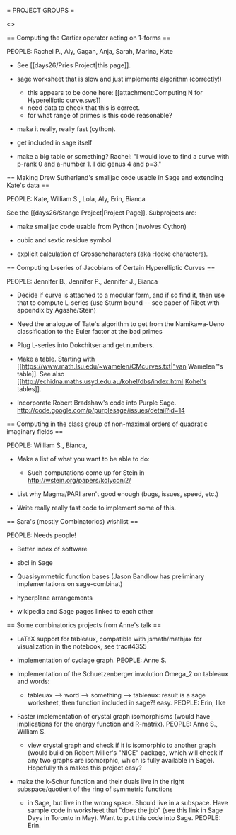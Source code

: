 = PROJECT GROUPS =

<<TableOfContents>>

== Computing the Cartier operator acting on 1-forms ==

PEOPLE: Rachel P., Aly, Gagan, Anja, Sarah, Marina, Kate

  * See [[days26/Pries Project|this page]].

  * sage worksheet that is slow and just implements algorithm (correctly!)
    * this appears to be done here: [[attachment:Computing N for Hyperelliptic curve.sws]]
    * need data to check that this is correct.
    * for what range of primes is this code reasonable?

  * make it really, really fast (cython). 

  * get included in sage itself

  * make a big table or something?   Rachel: "I would love to find a curve with p-rank 0 and a-number 1.   I did genus 4 and p=3."


== Making Drew Sutherland's smalljac code usable in Sage and extending Kate's data ==

PEOPLE: Kate, William S., Lola, Aly, Erin, Bianca

See the [[days26/Stange Project|Project Page]].  Subprojects are:

  * make smalljac code usable from Python (involves Cython)

  * cubic and sextic residue symbol

  * explicit calculation of Grossencharacters (aka Hecke characters). 


== Computing L-series of Jacobians of Certain Hyperelliptic Curves ==

PEOPLE: Jennifer B., Jennifer P., Jennifer J., Bianca

  * Decide if curve is attached to a modular form, and if so find it, then use that to compute L-series (use Sturm bound -- see paper of Ribet with appendix by Agashe/Stein)

  * Need the analogue of Tate's algorithm to get from the Namikawa-Ueno classification to the Euler factor at the bad primes

  * Plug L-series into Dokchitser and get numbers.

  * Make a table.  Starting with [[https://www.math.lsu.edu/~wamelen/CMcurves.txt|"van Wamelen"'s table]].  See also [[http://echidna.maths.usyd.edu.au/kohel/dbs/index.html|Kohel's tables]].

  * Incorporate Robert Bradshaw's code into Purple Sage.  http://code.google.com/p/purplesage/issues/detail?id=14


== Computing in the class group of non-maximal orders of quadratic imaginary fields ==

PEOPLE: William S., Bianca, 

  * Make a list of what you want to be able to do:
      - Such computations come up for Stein in http://wstein.org/papers/kolyconj2/

  * List why Magma/PARI aren't good enough (bugs, issues, speed, etc.)

  * Write really really fast code to implement some of this. 

  
== Sara's (mostly Combinatorics) wishlist ==

PEOPLE:  Needs people!

  * Better index of software
   
  * sbcl in Sage
    
  * Quasisymmetric function bases (Jason Bandlow has preliminary implementations on sage-combinat)
  
  * hyperplane arrangements
  
  * wikipedia and Sage pages linked to each other


== Some combinatorics projects from Anne's talk ==

  * LaTeX support for tableaux, compatible with jsmath/mathjax for visualization in the notebook, see trac#4355

  * Implementation of cyclage graph. PEOPLE: Anne S. 

  * Implementation of the Schuetzenberger involution Omega_2 on tableaux and words:

     - tableuax --> word --> something --> tableaux:  result is a sage worksheet, then function included in sage?!  easy.   PEOPLE: Erin, Ilke

  * Faster implementation of crystal graph isomorphisms (would have implications for the energy function and R-matrix).  PEOPLE: Anne S., William S.

     - view crystal graph and check if it is isomorphic to another graph (would build on Robert Miller's "NICE" package, which will check if any two graphs are isomorphic, which is fully available in Sage).   Hopefully this makes this project easy?

  * make the k-Schur function and their duals live in the right subspace/quotient of the ring of symmetric functions

     - in Sage, but live in the wrong space.  Should live in a subspace.  Have sample code in worksheet that "does the job" (see this link in Sage Days in Toronto in May).  Want to put this code into Sage.  PEOPLE: Erin.
